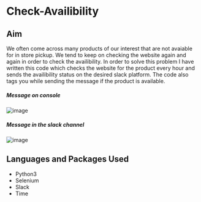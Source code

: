 # Check-Availibility
## Aim
We often come across many products of our interest that are not avaiable for in store pickup. We tend to keep on checking the website again and again in order to check the availibility. In order to solve this problem I have written this code which checks the website for the product every hour and sends the availibility status on the desired slack platform. The code also tags you while sending the message if the product is available. 

##### Message on console
![image](https://user-images.githubusercontent.com/72796509/124937600-2ab74e00-e025-11eb-80f1-8a54cf7b4392.png)

##### Message in the slack channel
![image](https://user-images.githubusercontent.com/72796509/124937964-7e299c00-e025-11eb-8f29-6d20f709bcbd.png)

## Languages and Packages Used
- Python3
- Selenium
- Slack
- Time



